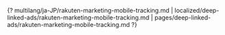 {? multilang/ja-JP/rakuten-marketing-mobile-tracking.md | localized/deep-linked-ads/rakuten-marketing-mobile-tracking.md | pages/deep-linked-ads/rakuten-marketing-mobile-tracking.md ?}
